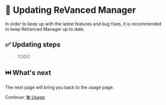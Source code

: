 # 🔄 Updating ReVanced Manager

In order to keep up with the latest features and bug fixes, it is recommended to keep ReVanced Manager up to date.

## ✅ Updating steps

> TODO

## ⏭️ What's next

The next page will bring you back to the usage page.

Continue: [🛠️ Usage](2_usage.md)
